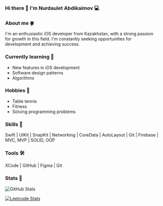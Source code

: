 ### Hi there 👋 I'm Nurdaulet Abdikaimov 💻 

### About me 🍀
I'm an enthusiastic iOS developer from Kazakhstan, with a strong passion for growth in this field. I'm constantly seeking opportunities for development and achieving success.

### Currently learning 🔭
- New features in iOS development
- Software design patterns
- Algorithms

### Hobbies 🧩
- Table tennis
- Fitness
- Solving programming problems

### Skills 🚀
Swift | UIKit | SnapKit | Networking | CoreData | AutoLayout | Git | Firebase | MVC, MVP | SOLID, OOP

### Tools 🛠
XCode | GitHub | Figma | Git
### Stats 🎯
![GitHub Stats](https://github-readme-stats.vercel.app/api?username=abdikaimovn&theme=dark&show_icons=true)

[![Leetcode Stats](https://leetcard.jacoblin.cool/nurekyau)](https://leetcode.com/nurekyau)

